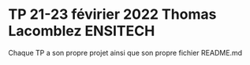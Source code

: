 # TP 21-23 févirier 2022 Thomas Lacomblez ENSITECH


Chaque TP a son propre projet ainsi que son propre fichier README.md